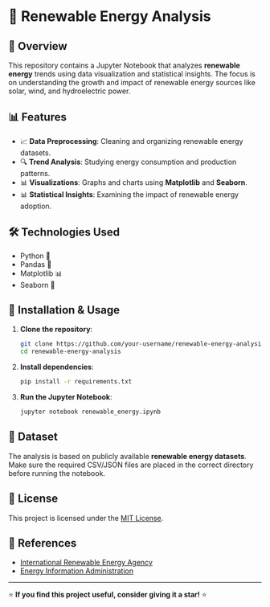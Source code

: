 # 🌱 Renewable Energy Analysis

## 📌 Overview
This repository contains a Jupyter Notebook that analyzes **renewable energy** trends using data visualization and statistical insights. The focus is on understanding the growth and impact of renewable energy sources like solar, wind, and hydroelectric power.

## 📊 Features
- 📈 **Data Preprocessing**: Cleaning and organizing renewable energy datasets.
- 🔍 **Trend Analysis**: Studying energy consumption and production patterns.
- 📊 **Visualizations**: Graphs and charts using **Matplotlib** and **Seaborn**.
- 📊 **Statistical Insights**: Examining the impact of renewable energy adoption.

## 🛠️ Technologies Used
- Python 🐍
- Pandas 📝
- Matplotlib 📊
- Seaborn 🎨

## 🚀 Installation & Usage
1. **Clone the repository**:
   ```bash
   git clone https://github.com/your-username/renewable-energy-analysis.git
   cd renewable-energy-analysis
   ```

2. **Install dependencies**:
   ```bash
   pip install -r requirements.txt
   ```

3. **Run the Jupyter Notebook**:
   ```bash
   jupyter notebook renewable_energy.ipynb
   ```

## 📂 Dataset
The analysis is based on publicly available **renewable energy datasets**. Make sure the required CSV/JSON files are placed in the correct directory before running the notebook.

## 📜 License
This project is licensed under the [MIT License](LICENSE).

## 🔗 References
- [International Renewable Energy Agency](https://www.irena.org/Statistics)
- [Energy Information Administration](https://www.eia.gov/)

---

⭐ **If you find this project useful, consider giving it a star!** ⭐

